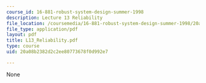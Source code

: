 ```yaml
---
course_id: 16-881-robust-system-design-summer-1998
description: Lecture 13 Reliability
file_location: /coursemedia/16-881-robust-system-design-summer-1998/20a08b2382d2c2ee80773678f0d992e7_L13_Reliability.pdf
file_type: application/pdf
layout: pdf
title: L13_Reliability.pdf
type: course
uid: 20a08b2382d2c2ee80773678f0d992e7

---
```

None